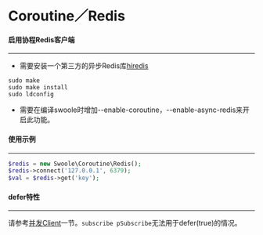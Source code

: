 # Coroutine／Redis

#### 启用协程Redis客户端
- - -
* 需要安装一个第三方的异步Redis库[hiredis](https://github.com/redis/hiredis)
```shell
sudo make
sudo make install
sudo ldconfig
```
* 需要在编译swoole时增加--enable-coroutine，--enable-async-redis来开启此功能。

#### 使用示例
- - -
```php
$redis = new Swoole\Coroutine\Redis();
$redis->connect('127.0.0.1', 6379);
$val = $redis->get('key');
```



#### defer特性
- - -
请参考[并发Client](http://wiki.swoole.com/wiki/page/p-coroutine_multi_call.html)一节。`subscribe pSubscribe`无法用于defer(true)的情况。